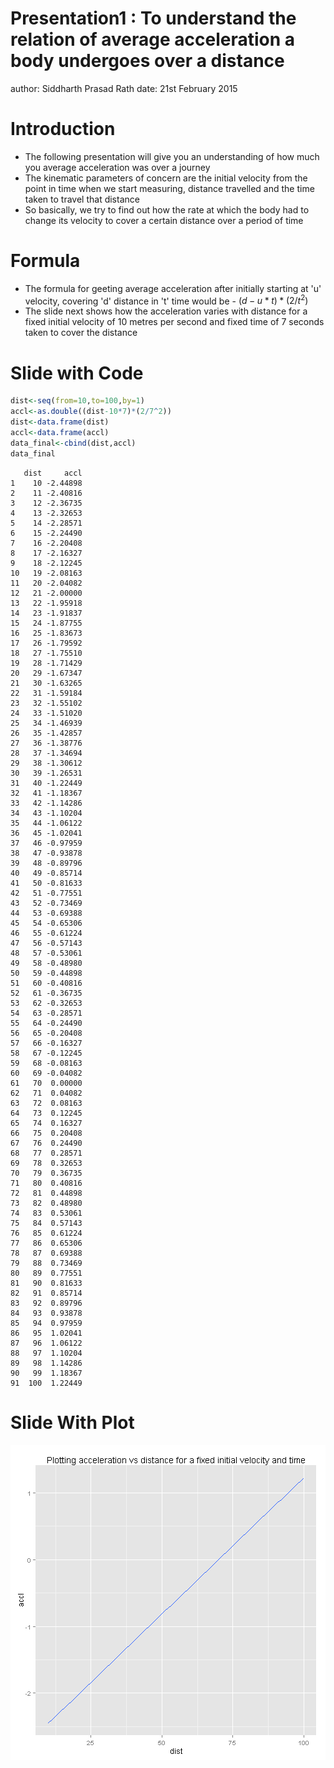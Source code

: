 Presentation1 : To understand the relation of average acceleration a body undergoes over a distance
========================================================
author: Siddharth Prasad Rath
date: 21st February 2015



Introduction 
========================================================

- The following presentation will give you an understanding of how much you average acceleration was over a journey
- The kinematic parameters of concern are the initial velocity from the point in time when we start measuring, distance travelled and the time taken to travel that distance
- So basically, we try to find out how the rate at which the body had to change its velocity to cover a certain distance over a period of time

Formula
========================================================

- The formula for geeting average acceleration after initially starting at 'u' velocity, covering 'd' distance in 't' time would be - $(d-u*t)*(2/t^2)$
- The slide next shows how the acceleration varies with distance for a fixed initial velocity of 10 metres per second and fixed time of 7 seconds taken to cover the distance


Slide with Code
========================================================


```r
dist<-seq(from=10,to=100,by=1)
accl<-as.double((dist-10*7)*(2/7^2))
dist<-data.frame(dist)
accl<-data.frame(accl)
data_final<-cbind(dist,accl)
data_final
```

```
   dist     accl
1    10 -2.44898
2    11 -2.40816
3    12 -2.36735
4    13 -2.32653
5    14 -2.28571
6    15 -2.24490
7    16 -2.20408
8    17 -2.16327
9    18 -2.12245
10   19 -2.08163
11   20 -2.04082
12   21 -2.00000
13   22 -1.95918
14   23 -1.91837
15   24 -1.87755
16   25 -1.83673
17   26 -1.79592
18   27 -1.75510
19   28 -1.71429
20   29 -1.67347
21   30 -1.63265
22   31 -1.59184
23   32 -1.55102
24   33 -1.51020
25   34 -1.46939
26   35 -1.42857
27   36 -1.38776
28   37 -1.34694
29   38 -1.30612
30   39 -1.26531
31   40 -1.22449
32   41 -1.18367
33   42 -1.14286
34   43 -1.10204
35   44 -1.06122
36   45 -1.02041
37   46 -0.97959
38   47 -0.93878
39   48 -0.89796
40   49 -0.85714
41   50 -0.81633
42   51 -0.77551
43   52 -0.73469
44   53 -0.69388
45   54 -0.65306
46   55 -0.61224
47   56 -0.57143
48   57 -0.53061
49   58 -0.48980
50   59 -0.44898
51   60 -0.40816
52   61 -0.36735
53   62 -0.32653
54   63 -0.28571
55   64 -0.24490
56   65 -0.20408
57   66 -0.16327
58   67 -0.12245
59   68 -0.08163
60   69 -0.04082
61   70  0.00000
62   71  0.04082
63   72  0.08163
64   73  0.12245
65   74  0.16327
66   75  0.20408
67   76  0.24490
68   77  0.28571
69   78  0.32653
70   79  0.36735
71   80  0.40816
72   81  0.44898
73   82  0.48980
74   83  0.53061
75   84  0.57143
76   85  0.61224
77   86  0.65306
78   87  0.69388
79   88  0.73469
80   89  0.77551
81   90  0.81633
82   91  0.85714
83   92  0.89796
84   93  0.93878
85   94  0.97959
86   95  1.02041
87   96  1.06122
88   97  1.10204
89   98  1.14286
90   99  1.18367
91  100  1.22449
```

Slide With Plot
========================================================

![plot of chunk unnamed-chunk-2](Presentation1-figure/unnamed-chunk-2.png) 
